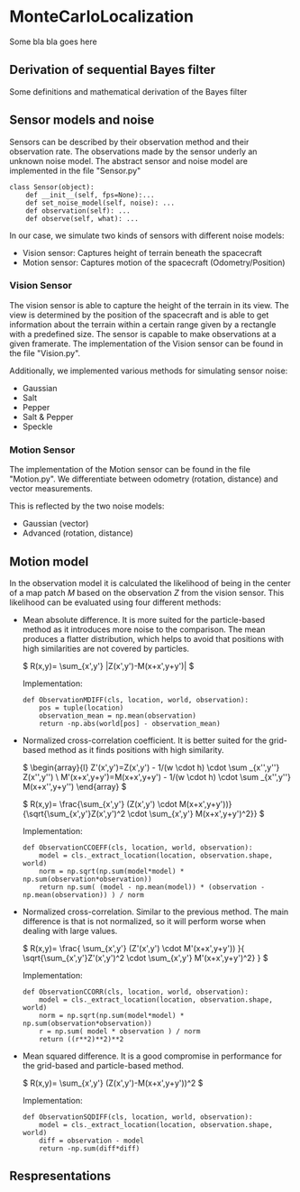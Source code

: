 # MonteCarloLocalization

Some bla bla goes here


## Derivation of sequential Bayes filter

Some definitions and mathematical derivation of the Bayes filter

## Sensor models and noise

Sensors can be described by their observation method and their observation rate.
The observations made by the sensor underly an unknown noise model.
The abstract sensor and noise model are implemented in the file "Sensor.py"

```
class Sensor(object):
    def __init__(self, fps=None):...
    def set_noise_model(self, noise): ...
    def observation(self): ...
    def observe(self, what): ...
```

In our case, we simulate two kinds of sensors with different noise models:

 * Vision sensor: Captures height of terrain beneath the spacecraft
 * Motion sensor: Captures motion of the spacecraft (Odometry/Position)

### Vision Sensor

The vision sensor is able to capture the height of the terrain in its view.
The view is determined by the position of the spacecraft and is able to get information about the terrain within a certain range given by a rectangle with a predefined size.
The sensor is capable to make observations at a given framerate.
The implementation of the Vision sensor can be found in the file "Vision.py".


Additionally, we implemented various methods for simulating sensor noise:

 * Gaussian
 * Salt
 * Pepper
 * Salt & Pepper
 * Speckle


### Motion Sensor

The implementation of the Motion sensor can be found in the file "Motion.py".
We differentiate between odometry (rotation, distance) and vector measurements.

This is reflected by the two noise models:

 * Gaussian (vector)
 * Advanced (rotation, distance)


## Motion model



In the observation model it is calculated the likelihood of being in the center of a map patch $M$ based on the observation $Z$ from the vision sensor. This likelihood can be evaluated using four different methods:

 * Mean absolute difference. It is more suited for the particle-based method as it introduces more noise to the comparison. The mean produces a flatter distribution, which helps to avoid that positions with high similarities are not covered by particles.

 	$ R(x,y)= \sum_{x',y'} |Z(x',y')-M(x+x',y+y')| $

    Implementation:
    ```
    def ObservationMDIFF(cls, location, world, observation):
        pos = tuple(location)
        observation_mean = np.mean(observation)
        return -np.abs(world[pos] - observation_mean)
    ```

 * Normalized cross-correlation coefficient. It is better suited for the grid-based method as it finds positions with high similarity.

    $ \begin{array}{l} Z'(x',y')=Z(x',y') - 1/(w \cdot h) \cdot \sum _{x'',y''} Z(x'',y'') \\ M'(x+x',y+y')=M(x+x',y+y') - 1/(w \cdot h) \cdot \sum _{x'',y''} M(x+x'',y+y'') \end{array} $

 	$ R(x,y)= \frac{\sum_{x',y'} (Z(x',y') \cdot M(x+x',y+y'))}{\sqrt{\sum_{x',y'}Z(x',y')^2 \cdot \sum_{x',y'} M(x+x',y+y')^2}} $

    Implementation:
    ```
    def ObservationCCOEFF(cls, location, world, observation):
        model = cls._extract_location(location, observation.shape, world)
        norm = np.sqrt(np.sum(model*model) * np.sum(observation*observation))
        return np.sum( (model - np.mean(model)) * (observation - np.mean(observation)) ) / norm
    ```
 * Normalized cross-correlation. Similar to the previous method. The main difference is that is not normalized, so it will perform worse when dealing with large values.

 	$ R(x,y)= \frac{ \sum_{x',y'} (Z'(x',y') \cdot M'(x+x',y+y')) }{ \sqrt{\sum_{x',y'}Z'(x',y')^2 \cdot \sum_{x',y'} M'(x+x',y+y')^2} } $

    Implementation:
    ```
    def ObservationCCORR(cls, location, world, observation):
        model = cls._extract_location(location, observation.shape, world)
        norm = np.sqrt(np.sum(model*model) * np.sum(observation*observation))
        r = np.sum( model * observation ) / norm
        return ((r**2)**2)**2
    ```

 * Mean squared difference. It is a good compromise in performance for the grid-based and particle-based method.

 	$ R(x,y)= \sum_{x',y'} (Z(x',y')-M(x+x',y+y'))^2 $

    Implementation:
    ```
    def ObservationSQDIFF(cls, location, world, observation):
        model = cls._extract_location(location, observation.shape, world)
        diff = observation - model
        return -np.sum(diff*diff)
    ```

## Respresentations
